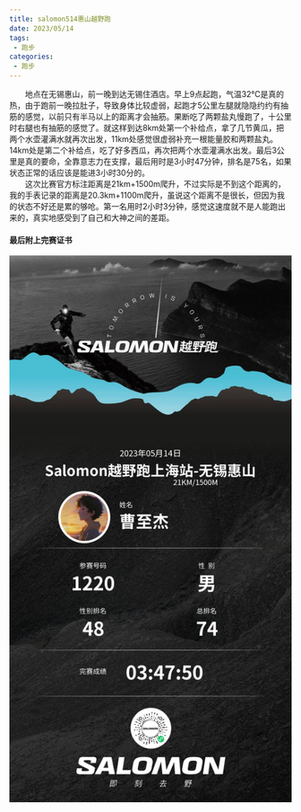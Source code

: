 ```yaml
---
title: salomon514惠山越野跑
date: 2023/05/14
tags: 
 - 跑步
categories:
 - 跑步
---
```


&emsp;&emsp;地点在无锡惠山，前一晚到达无锡住酒店。早上9点起跑，气温32℃是真的热，由于跑前一晚拉肚子，导致身体比较虚弱，起跑才5公里左腿就隐隐约约有抽筋的感觉，以前只有半马以上的距离才会抽筋。果断吃了两颗盐丸慢跑了，十公里时右腿也有抽筋的感觉了。就这样到达8km处第一个补给点，拿了几节黄瓜，把两个水壶灌满水就再次出发，11km处感觉很虚弱补充一根能量胶和两颗盐丸。14km处是第二个补给点，吃了好多西瓜，再次把两个水壶灌满水出发。最后3公里是真的要命，全靠意志力在支撑，最后用时是3小时47分钟，排名是75名，如果状态正常的话应该是能进3小时30分的。\
&emsp;&emsp;这次比赛官方标注距离是21km+1500m爬升，不过实际是不到这个距离的，我的手表记录的距离是20.3km+1100m爬升，虽说这个距离不是很长，但因为我的状态不好还是累的够呛。第一名用时2小时3分钟，感觉这速度就不是人能跑出来的，真实地感受到了自己和大神之间的差距。
#### 最后附上完赛证书
<img src="./img/2.png"/>